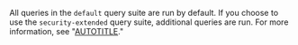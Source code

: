 All queries in the `default` query suite are run by default. If you choose to use the `security-extended` query suite, additional queries are run. For more information, see "[AUTOTITLE](/code-security/code-scanning/managing-your-code-scanning-configuration/built-in-codeql-query-suites)."
